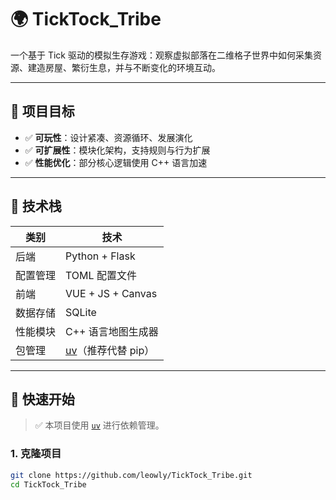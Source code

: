 # 🌍 TickTock_Tribe

一个基于 Tick 驱动的模拟生存游戏：观察虚拟部落在二维格子世界中如何采集资源、建造房屋、繁衍生息，并与不断变化的环境互动。

---

## 🎯 项目目标

- ✅ **可玩性**：设计紧凑、资源循环、发展演化
- ✅ **可扩展性**：模块化架构，支持规则与行为扩展
- ✅ **性能优化**：部分核心逻辑使用 C++ 语言加速

---

## 🧩 技术栈

| 类别         | 技术             |
|--------------|------------------|
| 后端         | Python + Flask    |
| 配置管理     | TOML 配置文件      |
| 前端         | VUE + JS + Canvas |
| 数据存储     | SQLite            |
| 性能模块     | C++ 语言地图生成器 |
| 包管理       | [uv](https://github.com/astral-sh/uv)（推荐代替 pip） |

---

## 🚀 快速开始

> ✅ 本项目使用 [`uv`](https://github.com/astral-sh/uv) 进行依赖管理。

### 1. 克隆项目

```bash
git clone https://github.com/leowly/TickTock_Tribe.git
cd TickTock_Tribe
